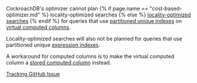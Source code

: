 CockroachDB's optimizer cannot plan {% if page.name == "cost-based-optimizer.md" %} locality-optimized searches {% else %} [locality-optimized searches](cost-based-optimizer.html#locality-optimized-search-in-multi-region-clusters) {% endif %} for queries that use [partitioned unique indexes](partitioning.html#partition-using-secondary-index) on [virtual computed columns](computed-columns.html#virtual-computed-columns). 

Locality-optimized searches will also not be planned for queries that use partitioned unique [expression indexes](expression-indexes.html).

A workaround for computed columns is to make the virtual computed column a [stored computed column](computed-columns.html#stored-computed-columns) instead.

[Tracking GitHub Issue](https://github.com/cockroachdb/cockroach/issues/68129)
